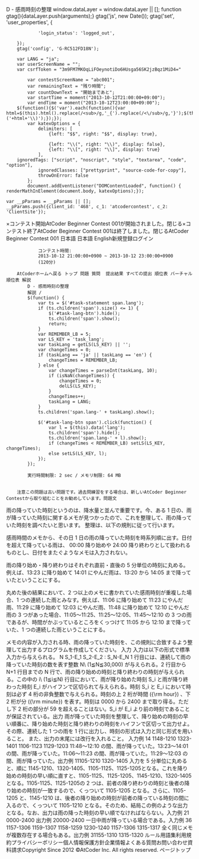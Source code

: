 D - 感雨時刻の整理
		window.dataLayer = window.dataLayer || [];
		function gtag(){dataLayer.push(arguments);}
		gtag('js', new Date());
		gtag('set', 'user_properties', {
			
				'login_status': 'logged_out',
			
		});
		gtag('config', 'G-RC512FD18N');
	
		var LANG = "ja";
		var userScreenName = "";
		var csrfToken = "3m9FM7MKOqLiFOeynotiDo6HUsga56SK2jzBqz1MiD4="
	
			var contestScreenName = "abc001";
			var remainingText = "残り時間";
			var countDownText = "開始まであと";
			var startTime = moment("2013-10-12T21:00:00+09:00");
			var endTime = moment("2013-10-12T23:00:00+09:00");
		$(function(){$('var').each(function(){var html=$(this).html().replace(/<sub>/g,'_{').replace(/<\/sub>/g,'}');$(this).html('\\('+html+'\\)');});});
			var katexOptions = {
				delimiters: [
					{left: "$$", right: "$$", display: true},
					
					{left: "\\(", right: "\\)", display: false},
					{left: "\\[", right: "\\]", display: true}
				],
      	ignoredTags: ["script", "noscript", "style", "textarea", "code", "option"],
				ignoredClasses: ["prettyprint", "source-code-for-copy"],
				throwOnError: false
			};
			document.addEventListener("DOMContentLoaded", function() { renderMathInElement(document.body, katexOptions);});
		
	var __pParams = __pParams || [];
	__pParams.push({client_id: '468', c_1: 'atcodercontest', c_2: 'ClientSite'});
×コンテスト開始AtCoder Beginner Contest 001が開始されました。閉じる×コンテスト終了AtCoder Beginner Contest 001は終了しました。閉じるAtCoder Beginner Contest 001 日本語  日本語 English新規登録ログイン
			
				コンテスト時間:
				2013-10-12 21:00:00+0900 ~ 2013-10-12 23:00:00+0900 
				(120分)
			
		AtCoderホームへ戻る トップ 問題 質問  提出結果 すべての提出 順位表 バーチャル順位表 解説
			D - 感雨時刻の整理
			解説 / 
			$(function() {
				var ts = $('#task-statement span.lang');
				if (ts.children('span').size() <= 1) {
					$('#task-lang-btn').hide();
					ts.children('span').show();
					return;
				}
				var REMEMBER_LB = 5;
				var LS_KEY = 'task_lang';
				var taskLang = getLS(LS_KEY) || '';
				var changeTimes = 0;
				if (taskLang == 'ja' || taskLang == 'en') {
					changeTimes = REMEMBER_LB;
				} else {
					var changeTimes = parseInt(taskLang, 10);
					if (isNaN(changeTimes)) {
						changeTimes = 0;
						delLS(LS_KEY);
					}
					changeTimes++;
					taskLang = LANG;
				}
				ts.children('span.lang-' + taskLang).show();

				$('#task-lang-btn span').click(function() {
					var l = $(this).data('lang');
					ts.children('span').hide();
					ts.children('span.lang-' + l).show();
					if (changeTimes < REMEMBER_LB) setLS(LS_KEY, changeTimes);
					else setLS(LS_KEY, l);
				});
			});
		
			実行時間制限: 2 sec / メモリ制限: 64 MB
			
			
		注意この問題は古い問題です。過去問練習をする場合は、新しいAtCoder Beginner Contestから取り組むことをお勧めしています。問題文
雨の降っていた時刻というのは、降水量と並んで重要です。今、ある 1 日の、雨が降っていた時刻に関するメモが見つかったので、これを整理して、雨の降っていた時刻を調べたいと思います。
整理は、以下の規則に従って行います。

感雨時間のメモから、その日 1 日の雨の降っていた時刻を時系列順に出す。日付を超えて降っている雨は、 00:00 降り始めや 24:00 降り終わりとして扱われるものとし、日付をまたぐようなメモは入力されない。

雨の降り始め・降り終わりはそれぞれ直前・直後の 5 分単位の時刻に丸める。例えば、13:23 に降り始めて 14:01 にやんだ雨は、13:20 から 14:05 まで降っていたということにする。

丸めた後の結果において、2 つ以上のメモに書かれていた感雨時刻が重複した場合、1 つの連続した雨とみなす。例えば、11:06 に降り始めて 11:23 にやんだ雨、11:29 に降り始めて 12:03 にやんだ雨、11:48 に降り始めて 12:10 にやんだ雨の 3 つがあった場合、11:05〜11:25、11:25〜12:05、11:45〜12:10 の 3 つの雨であるが、時間がかぶっているところをくっつけて 11:05 から 12:10 まで降っていた、1 つの連続した雨ということにする。

メモの内容が入力される時、雨の降っていた時刻を、この規則に合致するよう整理して出力するプログラムを作成してください。
入力
入力は以下の形式で標準入力から与えられる。
N
S_1-E_1
S_2-E_2
:
S_N-E_N
1 行目には、連続して雨の降っていた時刻の数を表す整数 N\ (1≦N≦30,000) が与えられる。2 行目から N+1 行目までの N 行で、雨の降り始めの時刻と降り終わりの時刻が与えられる。この中の i\ (1≦i≦N) 行目において、雨が降り始めた時刻 S_i と雨が降り終わった時刻 E_i がハイフンで区切られて与えられる。時刻 S_i と E_i において時刻は必ず 4 桁の非負整数で与えられる。時刻の上 2 桁が時間 ({\rm hour}) 、下 2 桁が分 ({\rm minute}) を表す。時刻は 0000 から 2400 まで取り得る。ただし下 2 桁の部分が 59 を超えることはない。S_i が E_i より前の時刻であることが保証されている。出力
雨が降っていた時刻を整理して、降り始めの時刻の早い順番に、降り始めた時刻と降り終わりの時刻をハイフンで区切って出力せよ。
その際、連続した 1 つの雨を 1 行に出力し、時刻の形式は入力と同じ形式を用いること。
また、出力の末尾には改行を入れること。
入力例 14
1148-1210
1323-1401
1106-1123
1129-1203
11:48〜12:10 の間、雨が降っていた。13:23〜14:01 の間、雨が降っていた。11:06〜11:23 の間、雨が降っていた。11:29〜12:03 の間、雨が降っていた。出力例 11105-1210
1320-1405
入力を 5 分単位に丸めると、順に 1145-1210、1320-1405、1105-1125、1125-1205となる。これを降り始めの時刻の早い順に直すと、1105-1125、1125-1205、1145-1210、1320-1405となる。1105-1125、1125-1205の 2 つは、前者の降り終わりの時刻と後者の降り始めの時刻が一致するので、くっついて 1105-1205 となる。さらに、1105-1205 と、1145-1210 は、後者の降り始めの時刻が前者の降っている時刻の間に入るので、くっついて 1105-1210 となる。そのため、結局この例のような出力となる。なお、出力は雨の降った時刻の早い順でなければならない。入力例 21
0000-2400
出力例 20000-2400
一日中雨が降っている場合である。入力例 36
1157-1306
1159-1307
1158-1259
1230-1240
1157-1306
1315-1317
全く同じメモが複数存在する場合もある。出力例 31155-1310
1315-1320
ルール用語集利用規約プライバシーポリシー個人情報保護方針企業情報よくある質問お問い合わせ資料請求Copyright Since 2012 ©AtCoder Inc. All rights reserved. ページトップ